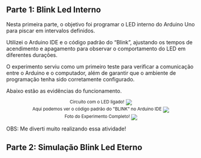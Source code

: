 ## Parte 1: Blink Led Interno
Nesta primeira parte, o objetivo foi programar o LED interno do Arduino Uno para piscar em intervalos definidos.

 Utilizei o Arduino IDE e o código padrão do “Blink”, ajustando os tempos de acendimento e apagamento para observar o comportamento do LED em diferentes durações.

O experimento serviu como um primeiro teste para verificar a comunicação entre o Arduino e o computador, além de garantir que o ambiente de programação tenha sido corretamente configurado.

Abaixo estão as evidências do funcionamento.

<div align="center">
  <sup>Circuito com o LED ligado!</sup>
  <img src="../assets/IMG_9951.png">
</div>


<div align="center">
  <sup> Aqui podemos ver o código padrão do "BLINK" no Arduino IDE</sup>
  <img src="/Users/giorgiascherer/Desktop/Basics-On-Arduino-Uno/assets/IMG_9952.png">
</div>

<div align="center">
  <sup> Foto do Experimento Completo! </sup>
  <img src="/Users/giorgiascherer/Desktop/Basics-On-Arduino-Uno/assets/IMG_9954.png">
</div>

OBS: 
Me diverti muito realizando essa atividade!



## Parte 2: Simulação Blink Led Eterno
